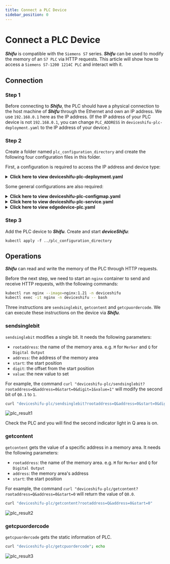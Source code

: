 ```yaml
---
title: Connect a PLC Device
sidebar_position: 0
---
```


# Connect a PLC Device

***Shifu*** is compatible with the `Siemens S7` series. ***Shifu*** can be used to modify the memory of an `S7 PLC` via HTTP requests. This article will show how to access a `Siemens S7-1200 1214C PLC` and interact with it.

<!-- You can also check [this video](https://youtu.be/SV73l52vDp8) on YouTube.-->

## Connection

### Step 1

Before connecting to ***Shifu***, the PLC should have a physical connection to the host machine of ***Shifu*** through the Ethernet and own an IP address. We use `192.168.0.1` here as the IP address. (If the IP address of your PLC device is not `192.168.0.1`, you can change `PLC_ADDRESS` in `deviceshifu-plc-deployment.yaml` to the IP address of your device.)

### Step 2

Create a folder named `plc_configuration_directory` and create the following four configuration files in this folder.

First, a configuration is required to access the IP address and device type:

<details>
  <summary> <b>Click here to view deviceshifu-plc-deployment.yaml</b> </summary> 

```yml
apiVersion: apps/v1
kind: Deployment
metadata:
  labels:
    app: deviceshifu-plc-deployment
  name: deviceshifu-plc-deployment
  namespace: deviceshifu
spec:
  replicas: 1
  selector:
    matchLabels:
      app: deviceshifu-plc-deployment
  template:
    metadata:
      labels:
        app: deviceshifu-plc-deployment
    spec:
      containers:
        - image: edgehub/deviceshifu-http-http:v0.0.1
          name: deviceshifu-http
          ports:
            - containerPort: 8080
          volumeMounts:
            - name: deviceshifu-config
              mountPath: "/etc/edgedevice/config"
              readOnly: true
          env:
            - name: EDGEDEVICE_NAME
              value: "edgedevice-plc"
            - name: EDGEDEVICE_NAMESPACE
              value: "devices"
        - image: edgehub/plc-device:v0.0.1
          name: plc
          env:
            - name: PLC_ADDRESS
              value: "192.168.0.1"
            - name: PLC_RACK
              value: "0"        
            - name: PLC_SLOT
              value: "1"
            - name: PLC_CONTAINER_PORT
              value: "11111"
      volumes:
        - name: deviceshifu-config
          configMap:
            name: plc-configmap-0.0.1
      serviceAccountName: edgedevice-sa
      
```
</details>

Some general configurations are also required:

<details>
  <summary> <b>Click here to view deviceshifu-plc-configmap.yaml</b> </summary>

```yml
apiVersion: v1
kind: ConfigMap
metadata:
  name: plc-configmap-0.0.1
  namespace: deviceshifu
data:
#    device name and image address
  driverProperties: |
    driverSku: PLC
    driverImage: plc-device:v0.0.1
    driverExecution: " "
#    available instructions
  instructions: |
    sendsinglebit:
    sendcontent:
    getcontent:
    getcpuordercode:
#    telemetry retrieval methods
#    in this example, a device_health telemetry is collected by calling hello instruction every 1 second
  telemetries: |
    device_health:
      properties:
        instruction: getcpuordercode
        initialDelayMs: 1000
        intervalMs: 1000
```
</details>

<details>
  <summary> <b>Click here to view deviceshifu-plc-service.yaml</b> </summary>

```yml
apiVersion: v1
kind: Service
metadata:
  labels:
    app: deviceshifu-plc-deployment
  name: deviceshifu-plc
  namespace: deviceshifu
spec:
  ports:
    - port: 80
      protocol: TCP
      targetPort: 8080
  selector:
    app: deviceshifu-plc-deployment
  type: LoadBalancer
```
</details>

<details>
  <summary> <b>Click here to view edgedevice-plc.yaml</b> </summary>

```yml
apiVersion: shifu.edgenesis.io/v1alpha1
kind: EdgeDevice
metadata:
  name: edgedevice-plc
  namespace: devices
spec:
  sku: "PLC"
  connection: Ethernet
  address: 0.0.0.0:11111
  protocol: HTTP
status:
  edgedevicephase: "Pending"
```
</details>

### Step 3

Add the PLC device to ***Shifu***. Create and start ***deviceShifu***:

```
kubectl apply -f ../plc_configuration_directory
```

## Operations

***Shifu*** can read and write the memory of the PLC through HTTP requests.

Before the next step, we need to start an `nginx` container to send and receive HTTP requests, with the following commands:

```bash
kubectl run nginx --image=nginx:1.21 -n deviceshifu 
kubectl exec -it nginx -n deviceshifu -- bash
```

Three instructions are `sendsinglebit`, `getcontent` and `getcpuordercode`. We can execute these instructions on the device via ***Shifu***.

### sendsinglebit

`sendsinglebit`  modifies a single bit. It needs the following parameters:

- `rootaddress`: the name of the memory area. e.g. `M` for `Merker` and `Q` for `Digital Output`
- `address`: the address of the memory area
- `start`: the start position
- `digit`: the offset from the start position
- `value`: the new value to set

For example, the command `curl "deviceshifu-plc/sendsinglebit?rootaddress=Q&address=0&start=0&digit=1&value=1"` will modify the second bit of `Q0.1` to `1`.

```bash
curl "deviceshifu-plc/sendsinglebit?rootaddress=Q&address=0&start=0&digit=1&value=1"; echo
```

![plc_result1](images/deviceshifu-plc_result1.png)  

Check the PLC and you will find the second indicator light in Q area is on.

### getcontent

`getcontent`  gets the value of a specific address in  a memory area. It needs the following parameters:

- `rootaddress`: the name of the memory area. e.g. `M` for `Merker` and `Q` for `Digital Output`
- `address`: the memory area's address
- `start`: the start position

For example, the command `curl "deviceshifu-plc/getcontent?rootaddress=Q&address=0&start=0` will return the value of `Q0.0`.

```bash
curl "deviceshifu-plc/getcontent?rootaddress=Q&address=0&start=0"
```

![plc_result2](images/deviceshifu-plc_result2.png)

### getcpuordercode

`getcpuordercode` gets the static information of PLC.

```bash
curl "deviceshifu-plc/getcpuordercode"; echo
```

![plc_result3](images/deviceshifu-plc_result3.png)

